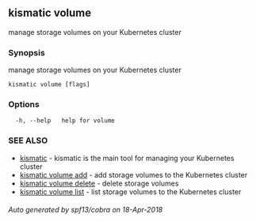 ## kismatic volume

manage storage volumes on your Kubernetes cluster

### Synopsis

manage storage volumes on your Kubernetes cluster

```
kismatic volume [flags]
```

### Options

```
  -h, --help   help for volume
```

### SEE ALSO

* [kismatic](kismatic.md)	 - kismatic is the main tool for managing your Kubernetes cluster
* [kismatic volume add](kismatic_volume_add.md)	 - add storage volumes to the Kubernetes cluster
* [kismatic volume delete](kismatic_volume_delete.md)	 - delete storage volumes
* [kismatic volume list](kismatic_volume_list.md)	 - list storage volumes to the Kubernetes cluster

###### Auto generated by spf13/cobra on 18-Apr-2018

